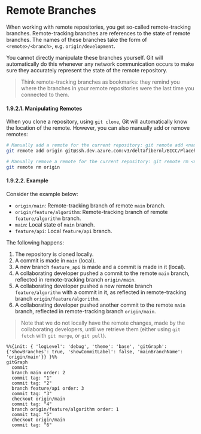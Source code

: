 # Remote Branches

When working with remote repositories, you get so-called remote-tracking branches. Remote-tracking branches are references to the state of remote branches. The names of these branches take the form of `<remote>/<branch>`, e.g. `origin/development`. 

You cannot directly manipulate these branches yourself. Git will automatically do this whenever any network communication occurs to make sure they accurately represent the state of the remote repository.

> Think remote-tracking branches as bookmarks: they remind you where the branches in your remote repositories were the last time you connected to them.

#### 1.9.2.1. Manipulating Remotes

When you clone a repository, using `git clone`, Git will automatically know the location of the remote. However, you can also manually add or remove remotes:

```bash
# Manually add a remote for the current repository: git remote add <name> <url>
git remote add origin git@ssh.dev.azure.com:v3/deltafibernl/BICC/Placeholder

# Manually remove a remote for the current repository: git remote rm <name>
git remote rm origin
```
#### 1.9.2.2. Example

Consider the example below:

- `origin/main`: Remote-tracking branch of remote `main` branch.
- `origin/feature/algorithm`: Remote-tracking branch of remote `feature/algorithm` branch.
- `main`: Local state of `main` branch.
- `feature/api`: Local `feature/api` branch.

The following happens:

1. The repository is cloned locally.
2. A commit is made in `main` (local).
3. A new branch `feature_api` is made and a commit is made in it (local).
4. A collaborating developer pushed a commit to the remote `main` branch, reflected in remote-tracking branch `origin/main`.
5. A collaborating developer pushed a new remote branch `feature/algorithm` with a commit in it, as reflected in remote-tracking branch `origin/feature/algorithm`.
6. A collaborating developer pushed another commit to the remote `main` branch, reflected in remote-tracking branch `origin/main`.

> Note that we do not locally have the remote changes, made by the collaborating developers, until we retrieve them (either using `git fetch` with `git merge`, or `git pull`).

```mermaid
%%{init: { 'logLevel': 'debug', 'theme': 'base', 'gitGraph': {'showBranches': true, 'showCommitLabel': false, 'mainBranchName': 'origin/main'}} }%%
gitGraph
  commit
  branch main order: 2
  commit tag: "1"
  commit tag: "2"
  branch feature/api order: 3
  commit tag: "3"
  checkout origin/main
  commit tag: "4"
  branch origin/feature/algorithm order: 1
  commit tag: "5"
  checkout origin/main
  commit tag: "6"
```
